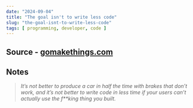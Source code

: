 ```yaml
---
date: "2024-09-04"
title: "The goal isn't to write less code"
slug: "the-goal-isnt-to-write-less-code"
tags: [ programming, developer, code ]
---
```




## Source - [gomakethings.com][1]

## Notes
> *It’s not better to produce a car in half the time with brakes that don’t work, and it’s not better to write code in less time if your users can’t actually use the f**king thing you built.*



   [1]: https://gomakethings.com/the-goal-isnt-to-write-less-code/
